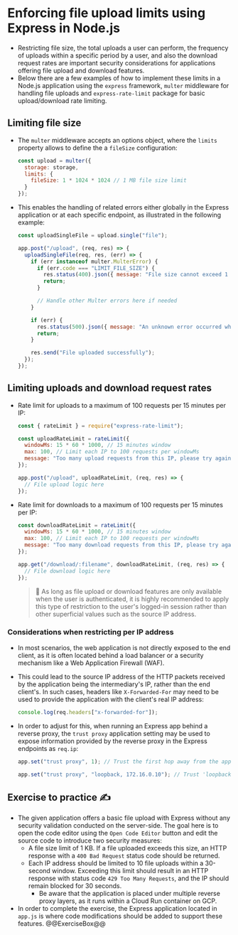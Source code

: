 # Enforcing file upload limits using Express in Node.js

* Restricting file size, the total uploads a user can perform, the frequency of uploads within a specific period by a user, and also the download request rates are important security considerations for applications offering file upload and download features.
* Below there are a few examples of how to implement these limits in a Node.js application using the `express` framework, `multer` middleware for handling file uploads and `express-rate-limit` package for basic upload/download rate limiting.

## Limiting file size

* The `multer` middleware accepts an options object, where the `limits` property allows to define the a `fileSize` configuration:

  ```javascript
  const upload = multer({
    storage: storage,
    limits: {
      fileSize: 1 * 1024 * 1024 // 1 MB file size limit
    }
  });
  ```

* This enables the handling of related errors either globally in the Express application or at each specific endpoint, as illustrated in the following example:

  ```javascript
  const uploadSingleFile = upload.single("file");

  app.post("/upload", (req, res) => {
    uploadSingleFile(req, res, (err) => {
      if (err instanceof multer.MulterError) {
        if (err.code === "LIMIT_FILE_SIZE") {
          res.status(400).json({ message: "File size cannot exceed 1 MB" });
          return;
        }

        // Handle other Multer errors here if needed
      }

      if (err) {
        res.status(500).json({ message: "An unknown error occurred while processing the file" });
        return;
      }

      res.send("File uploaded successfully");
    });
  });
  ```

## Limiting uploads and download request rates

* Rate limit for uploads to a maximum of 100 requests per 15 minutes per IP:

  ```javascript
  const { rateLimit } = require("express-rate-limit");
  ```

  ```javascript
  const uploadRateLimit = rateLimit({
    windowMs: 15 * 60 * 1000, // 15 minutes window
    max: 100, // Limit each IP to 100 requests per windowMs
    message: "Too many upload requests from this IP, please try again later"
  });

  app.post("/upload", uploadRateLimit, (req, res) => {
    // File upload logic here
  });
  ```

* Rate limit for downloads to a maximum of 100 requests per 15 minutes per IP:

  ```javascript
  const downloadRateLimit = rateLimit({
    windowMs: 15 * 60 * 1000, // 15 minutes window
    max: 100, // Limit each IP to 100 requests per windowMs
    message: "Too many download requests from this IP, please try again later"
  });

  app.get("/download/:filename", downloadRateLimit, (req, res) => {
    // File download logic here
  });
  ```

  > :older_man: As long as file upload or download features are only available when the user is authenticated, it is highly recommended to apply this type of restriction to the user's logged-in session rather than other superficial values such as the source IP address.

### Considerations when restricting per IP address

* In most scenarios, the web application is not directly exposed to the end client, as it is often located behind a load balancer or a security mechanism like a Web Application Firewall (WAF).
* This could lead to the source IP address of the HTTP packets received by the application being the intermediary's IP, rather than the end client's. In such cases, headers like `X-Forwarded-For` may need to be used to provide the application with the client's real IP address:

  ```javascript
  console.log(req.headers["x-forwarded-for"]);
  ```

* In order to adjust for this, when running an Express app behind a reverse proxy, the `trust proxy` application setting may be used to expose information provided by the reverse proxy in the Express endpoints as `req.ip`:

  ```javascript
  app.set("trust proxy", 1); // Trust the first hop away from the application and extract the next IP as client's IP address
  ```

  ```javascript
  app.set("trust proxy", "loopback, 172.16.0.10"); // Trust 'loopback' and '172.16.0.10' proxies for getting client's IP address
  ```

## Exercise to practice :writing_hand:

* The given application offers a basic file upload with Express without any security validation conducted on the server-side. The goal here is to open the code editor using the `Open Code Editor` button and edit the source code to introduce two security measures:
  * A file size limit of 1 KB. If a file uploaded exceeds this size, an HTTP response with a `400 Bad Request` status code should be returned.
  * Each IP address should be limited to 10 file uploads within a 30-second window. Exceeding this limit should result in an HTTP response with status code `429 Too Many Requests`, and the IP should remain blocked for 30 seconds.
    * Be aware that the application is placed under multiple reverse proxy layers, as it runs within a Cloud Run container on GCP.
* In order to complete the exercise, the Express application located in `app.js` is where code modifications should be added to support these features.
  @@ExerciseBox@@
